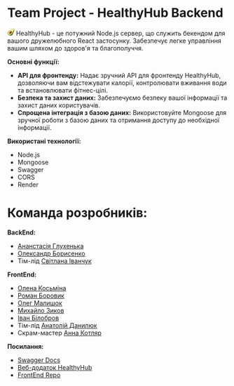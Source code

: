 # Team Project - HealthyHub Backend


![HealthyHub Logo](public/logo.png) HealthyHub - це потужний Node.js сервер, що служить бекендом для вашого дружелюбного React застосунку. Забезпечує легке управління вашим шляхом до здоров'я та благополуччя.


**Основні функції:**

- **API для фронтенду:** Надає зручний API для фронтенду HealthyHub, дозволяючи вам відстежувати калорії, контролювати вживання води та встановлювати фітнес-цілі.
- **Безпека та захист даних:** Забезпечуємо безпеку вашої інформації та захист даних користувачів.
- **Спрощена інтеграція з базою даних:** Використовуйте Mongoose для зручної роботи з базою даних та отримання доступу до необхідної інформації.


**Використані технології:**

- Node.js
- Mongoose
- Swagger
- CORS
- Render


# Команда розробників:

**BackEnd:**
- [Ананстасія Глухенька](https://github.com/Hlukhenka)
- [Олександр Борисенко](https://github.com/allborysenko)
- Тім-лід [Світлана Іванчук](https://github.com/Svitlana-Ivanchuk)

**FrontEnd:**
- [Олена Косьміна](https://github.com/KosminaOlena)
- [Роман Боровик](https://github.com/BorovChe)
- [Олег Малишок](https://github.com/OlegMalyshok)
- [Михайло Зиков](https://github.com/Rhilim)
- [Іван Білобров](https://github.com/ivanbilobrov07)
- Тім-лід [Анатолій Данилюк](https://github.com/Ne1rem)
- Скрам-мастер [Анна Котляр](https://github.com/AnnaKotl)


**Посилання:**

- [Swagger Docs](https://food-diary-backend-kr1b.onrender.com/api-docs/)
- [Веб-додаток HealthyHub](https://ne1rem.github.io/food_diary/)
- [FrontEnd Repo](https://github.com/Ne1rem/food_diary?tab=readme-ov-file)